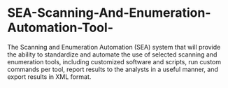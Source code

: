 # SEA-Scanning-And-Enumeration-Automation-Tool-
The Scanning and Enumeration Automation (SEA) system that will provide the ability to standardize and automate the use of selected scanning and enumeration tools, including customized software and scripts, run custom commands per tool, report results to the analysts in a useful manner, and export results in XML format.
